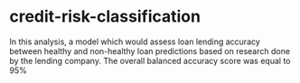 # credit-risk-classification

In this analysis, a model which would assess loan lending accuracy between healthy and non-healthy loan predictions based on research done by the lending company. The overall balanced accuracy score was equal to 95%

